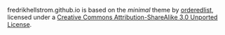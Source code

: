 fredrikhellstrom.github.io is based on the *minimal* theme by [orderedlist](https://github.com/orderedlist/minimal), licensed under a [Creative Commons Attribution-ShareAlike 3.0 Unported License](http://creativecommons.org/licenses/by-sa/3.0/).
